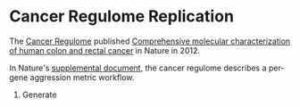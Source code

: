 # Cancer Regulome Replication
  The [Cancer Regulome](http://www.cancerregulome.org/) published [Comprehensive molecular characterization of human colon and rectal cancer](http://www.nature.com/nature/journal/v487/n7407/full/nature11252.html) in Nature in 2012.  
  
  In Nature's [supplemental document](http://www.nature.com/nature/journal/v487/n7407/extref/nature11252-s1.pdf), the cancer regulome describes a per-gene aggression metric workflow.
  1. Generate 
